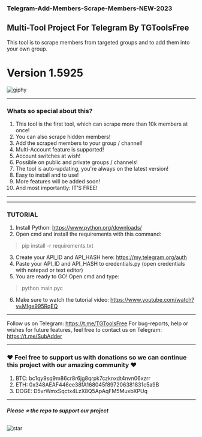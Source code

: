 ### Telegram-Add-Members-Scrape-Members-NEW-2023
## Multi-Tool Project For Telegram By TGToolsFree
This tool is to scrape members from targeted groups and to add them into your own group.

# Version 1.5925

![giphy](https://user-images.githubusercontent.com/118540164/203226968-5e426f3a-7124-4750-b6f5-63ffcb36eabb.gif)

***
### Whats so special about this?
1. This tool is the first tool, which can scrape more than 10k members at once!
2. You can also scrape hidden members!
3. Add the scraped members to your group / channel!
4. Multi-Account feature is supported!
5. Account switches at wish!
6. Possible on public and private groups / channels!
7. The tool is auto-updating, you're always on the latest version!
8. Easy to install and to use!
9. More features will be added soon!
10. And most importantly: IT'S FREE!
***

***
### TUTORIAL
1. Install Python: https://www.python.org/downloads/
2. Open cmd and install the requirements with this command:
> pip install -r requirements.txt
3. Create your API_ID and API_HASH here: https://my.telegram.org/auth
4. Paste your API_ID and API_HASH to credentials.py (open credentials with notepad or text editor)
5. You are ready to GO! Open cmd and type: 
> python main.pyc
6. Make sure to watch the tutorial video: https://www.youtube.com/watch?v=MIge995RqEQ
***

Follow us on Telegram: https://t.me/TGToolsFree For bug-reports, help or wishes for future features, feel free to contact us on Telegram: https://t.me/SubAdder
***
### ❤️ Feel free to support us with donations so we can continue this project with our amazing community ❤️
1. BTC: bc1qy9sq9m86cr8r6jg8qrpk7czknxdt4nvn06xzrr
2. ETH: 0x348AEAF446ee38fA168045f897206381831c5a9B
3. DOGE: D5vrWmxSqctx4LzX8Q5ApAqFM5MuxbXPUq
***
##### Please ⭐ the repo to support our project
![star](https://cdn.discordapp.com/attachments/975036883958636557/975057102097743973/unknown.png)
